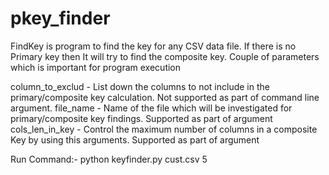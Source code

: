 # pkey_finder
FindKey is program to find the key for any CSV data file. If there is no Primary key then It will try to find the composite key.
Couple of parameters which is important for program execution

column_to_exclud - List down the columns to not include in the primary/composite key calculation. Not supported as part of command line argument.
file_name - Name of the file which will be investigated for primary/composite key findings. Supported as part of argument
cols_len_in_key - Control the maximum number of columns in a composite Key by using this arguments. Supported as part of argument

Run Command:-
python keyfinder.py cust.csv 5


